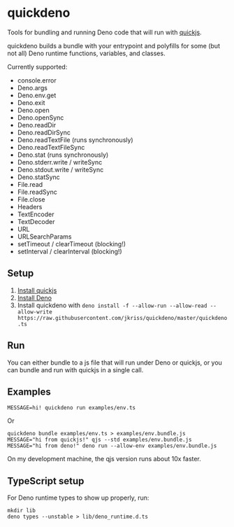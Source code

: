 # quickdeno

Tools for bundling and running Deno code that will run with [quickjs](https://bellard.org/quickjs/).

quickdeno builds a bundle with your entrypoint and polyfills for some (but not all) Deno runtime functions, variables, and classes.

Currently supported:
- console.error
- Deno.args
- Deno.env.get
- Deno.exit
- Deno.open
- Deno.openSync
- Deno.readDir
- Deno.readDirSync
- Deno.readTextFile (runs synchronously)
- Deno.readTextFileSync
- Deno.stat (runs synchronously)
- Deno.stderr.write / writeSync
- Deno.stdout.write / writeSync
- Deno.statSync
- File.read
- File.readSync
- File.close
- Headers
- TextEncoder
- TextDecoder
- URL
- URLSearchParams
- setTimeout / clearTimeout (blocking!)
- setInterval / clearInterval (blocking!)

## Setup

1. [Install quickjs](https://bellard.org/quickjs/)
1. [Install Deno](https://deno.land/)
1. Install quickdeno with `deno install -f --allow-run --allow-read --allow-write https://raw.githubusercontent.com/jkriss/quickdeno/master/quickdeno.ts`

## Run

You can either bundle to a js file that will run under Deno or quickjs, or you can bundle and run with quickjs in a single call.

## Examples

    MESSAGE=hi! quickdeno run examples/env.ts

Or

    quickdeno bundle examples/env.ts > examples/env.bundle.js
    MESSAGE="hi from quickjs!" qjs --std examples/env.bundle.js
    MESSAGE="hi from deno!" deno run --allow-env examples/env.bundle.js 

On my development machine, the qjs version runs about 10x faster.

## TypeScript setup

For Deno runtime types to show up properly, run:

    mkdir lib
    deno types --unstable > lib/deno_runtime.d.ts